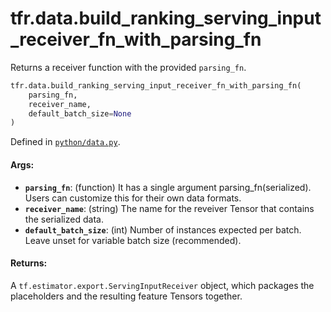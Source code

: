 <div itemscope itemtype="http://developers.google.com/ReferenceObject">
<meta itemprop="name" content="tfr.data.build_ranking_serving_input_receiver_fn_with_parsing_fn" />
<meta itemprop="path" content="Stable" />
</div>

# tfr.data.build_ranking_serving_input_receiver_fn_with_parsing_fn

Returns a receiver function with the provided `parsing_fn`.

```python
tfr.data.build_ranking_serving_input_receiver_fn_with_parsing_fn(
    parsing_fn,
    receiver_name,
    default_batch_size=None
)
```

Defined in
[`python/data.py`](https://github.com/tensorflow/ranking/tree/master/tensorflow_ranking/python/data.py).

<!-- Placeholder for "Used in" -->

#### Args:

*   <b>`parsing_fn`</b>: (function) It has a single argument
    parsing_fn(serialized). Users can customize this for their own data formats.
*   <b>`receiver_name`</b>: (string) The name for the reveiver Tensor that
    contains the serialized data.
*   <b>`default_batch_size`</b>: (int) Number of instances expected per batch.
    Leave unset for variable batch size (recommended).

#### Returns:

A `tf.estimator.export.ServingInputReceiver` object, which packages the
placeholders and the resulting feature Tensors together.
